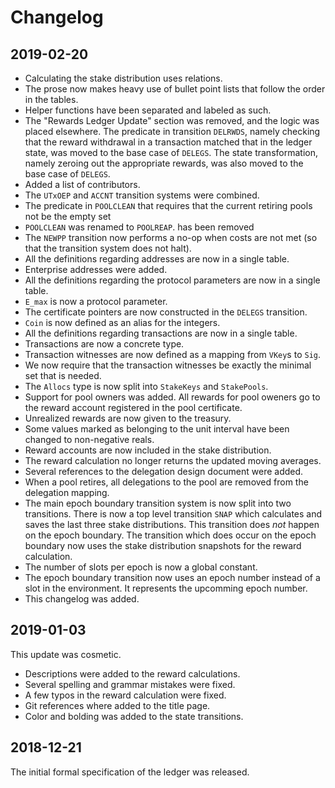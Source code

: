 # Changelog

## 2019-02-20
- Calculating the stake distribution uses relations.
- The prose now makes heavy use of bullet point lists that follow the order in the tables.
- Helper functions have been separated and labeled as such.
- The "Rewards Ledger Update" section was removed, and the logic was placed elsewhere.
The predicate in transition `DELRWDS`, namely checking that the reward withdrawal in a transaction
matched that in the ledger state, was moved to the base case of `DELEGS`.
The state transformation, namely zeroing out the appropriate rewards,
was also moved to the base case of `DELEGS`.
- Added a list of contributors.
- The `UTxOEP` and `ACCNT` transition systems were combined.
- The predicate in `POOLCLEAN` that requires that the current retiring pools not be the empty set
- `POOLCLEAN` was renamed to `POOLREAP`.
has been removed
- The `NEWPP` transition now performs a no-op when costs are not met
(so that the transition system does not halt).
- All the definitions regarding addresses are now in a single table.
- Enterprise addresses were added.
- All the definitions regarding the protocol parameters are now in a single table.
- `E_max` is now a protocol parameter.
- The certificate pointers are now constructed in the `DELEGS` transition.
- `Coin` is now defined as an alias for the integers.
- All the definitions regarding transactions are now in a single table.
- Transactions are now a concrete type.
- Transaction witnesses are now defined as a mapping from `VKey`s to `Sig`.
- We now require that the transaction witnesses be exactly the minimal set that is needed.
- The `Allocs` type is now split into `StakeKeys` and `StakePools`.
- Support for pool owners was added. All rewards for pool oweners go to the reward account
registered in the pool certificate.
- Unrealized rewards are now given to the treasury.
- Some values marked as belonging to the unit interval have been changed to non-negative reals.
- Reward accounts are now included in the stake distribution.
- The reward calculation no longer returns the updated moving averages.
- Several references to the delegation design document were added.
- When a pool retires, all delegations to the pool are removed from the delegation mapping.
- The main epoch boundary transition system is now split into two transitions.
There is now a top level transition `SNAP` which calculates and saves the last three stake distributions.
This transition does _not_ happen on the epoch boundary.
The transition which does occur on the epoch boundary now uses the stake distribution snapshots
for the reward calculation.
- The number of slots per epoch is now a global constant.
- The epoch boundary transition now uses an epoch number instead of a slot in the environment.
It represents the upcomming epoch number.
- This changelog was added.


## 2019-01-03
This update was cosmetic. 

- Descriptions were added to the reward calculations.
- Several spelling and grammar mistakes were fixed.
- A few typos in the reward calculation were fixed.
- Git references where added to the title page.
- Color and bolding was added to the state transitions.

## 2018-12-21
The initial formal specification of the ledger was released.
